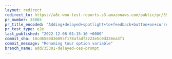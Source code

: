 ```yaml
---
layout: redirect
redirect_to: https://a8c-woo-test-reports.s3.amazonaws.com/public/pr/35865/e2e/index.html
pr_number: 35865
pr_title_encoded: "Adding+delayed+spotlight+to+feedback+button+on+current+product+page"
pr_test_type: e2e
last_published: "2022-12-08 01:15:16 +0000"
commit_sha: 18cd6580d36095f178afadf3223e5c0d328ea3f1
commit_message: "Renaming tour option variable"
branch_name: add/35301-delayed-ces-prompt
---
```

